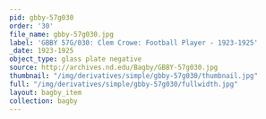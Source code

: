 ```yaml
---
pid: gbby-57g030
order: '30'
file_name: gbby-57g030.jpg
label: 'GBBY 57G/030: Clem Crowe: Football Player - 1923-1925'
_date: 1923-1925
object_type: glass plate negative
source: http://archives.nd.edu/Bagby/GBBY-57g030.jpg
thumbnail: "/img/derivatives/simple/gbby-57g030/thumbnail.jpg"
full: "/img/derivatives/simple/gbby-57g030/fullwidth.jpg"
layout: bagby_item
collection: bagby
---
```

